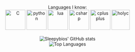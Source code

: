 <p align="center">
    Languages I know:
  <br>
  <img src="https://cdn.jsdelivr.net/gh/devicons/devicon/icons/c/c-original.svg" alt="C" width="64" height="64">
  
  <img src="https://cdn.jsdelivr.net/gh/devicons/devicon@latest/icons/python/python-original-wordmark.svg" alt="python" width="64" height="64">
  <img src="https://cdn.jsdelivr.net/gh/devicons/devicon@latest/icons/lua/lua-original.svg" alt="lua" width="64" height="64">
  <img src="https://cdn.jsdelivr.net/gh/devicons/devicon@latest/icons/csharp/csharp-original.svg" alt="csharp" width="64" height="64">
  <img src="https://cdn.jsdelivr.net/gh/devicons/devicon@latest/icons/cplusplus/cplusplus-original.svg" alt="cplusplus" width="64" height="64">
  <img src="https://i.redd.it/ogzpwqpf8gv51.png" alt="holyc" width="58" height="64">
          
  <br>
  <br>
  <img src="https://github-readme-stats.vercel.app/api?username=sleepybios&show_icons=true&theme=radical" alt="Sleepybios' GitHub stats">
  <br>
  <img src="https://github-readme-stats.vercel.app/api/top-langs/?username=sleepybios&theme=radical" alt="Top Languages">
  <br>
</p>
